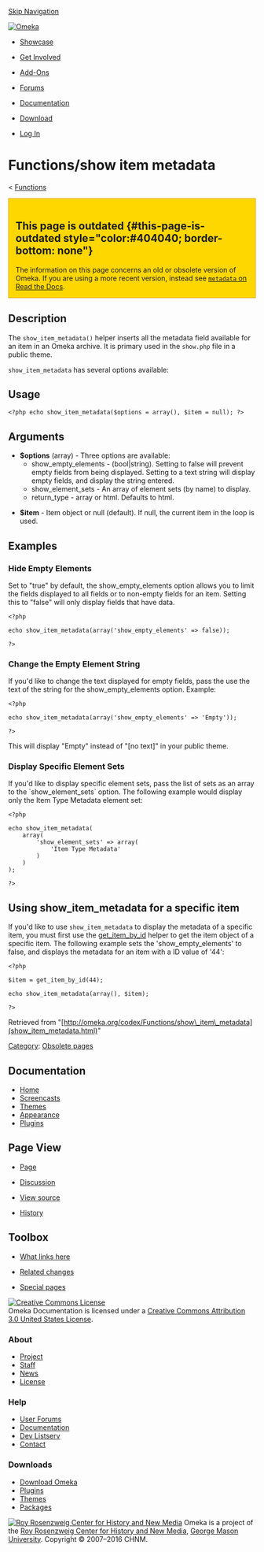 <div id="wrap">

[Skip Navigation](show_item_metadata.html#content)
<div id="header">

<div class="padding">

<span
id="logo">[![Omeka](http://omeka.org/ui/i/logo-horizontal-288px.gif)](../../index.html)</span>
<div id="search-form">

</div>

-   <div id="nav-showcase">

    </div>

    [Showcase](../../showcase.1.html)
-   <div id="nav-involved">

    </div>

    [Get Involved](../../index.html%3Fp=124.html)
-   <div id="nav-addons">

    </div>

    [Add-Ons](../../add-ons.1.html)
-   <div id="nav-forums">

    </div>

    [Forums](../../forums/topic/mysqli-stmt.bind-result.html)
-   <div id="nav-documentation">

    </div>

    [Documentation](http://omeka.org/codex/)
-   <div id="nav-download">

    </div>

    [Download](../../download.1.html)

</div>

</div>

<div id="content">

<div class="padding">

<div id="user-meta">

-   <div id="pt-login">

    </div>

    [Log
    In](http://omeka.org/c/index.php?title=Special:UserLogin&returnto=Functions/show%20item%20metadata)

</div>

Functions/show item metadata
============================

<div id="contentSub">

<span class="subpages">&lt;
[Functions](../Functions.html "Functions")</span>

</div>

<div id="primary">

<div
style="background:gold; border:1px solid goldenrod; padding: 1em 1em 0 1em; margin-bottom: 1em;">

<span id="This_page_is_outdated" class="mw-headline">This page is outdated</span> {#this-page-is-outdated style="color:#404040; border-bottom: none"}
---------------------------------------------------------------------------------

The information on this page concerns an old or obsolete version of
Omeka. If you are using a more recent version, instead see [`metadata`
on Read the
Docs](http://omeka.readthedocs.org/en/latest/Reference/libraries/globals/metadata.html).

</div>

<span id="Description" class="mw-headline"> Description </span>
---------------------------------------------------------------

The `show_item_metadata()` helper inserts all the metadata field
available for an item in an Omeka archive. It is primary used in the
`show.php` file in a public theme.

`show_item_metadata` has several options available:

<span id="Usage" class="mw-headline"> Usage </span>
---------------------------------------------------

<div class="mw-geshi mw-content-ltr" dir="ltr">

<div class="php source-php">

``` {.de1}
<?php echo show_item_metadata($options = array(), $item = null); ?>
```

</div>

</div>

<span id="Arguments" class="mw-headline"> Arguments </span>
-----------------------------------------------------------

-   **\$options** (array) - Three options are available:
    -   show\_empty\_elements - (bool|string). Setting to false will
        prevent empty fields from being displayed. Setting to a text
        string will display empty fields, and display the
        string entered.
    -   show\_element\_sets - An array of element sets (by name)
        to display.
    -   return\_type - array or html. Defaults to html.

<!-- -->

-   **\$item** - Item object or null (default). If null, the current
    item in the loop is used.

<span id="Examples" class="mw-headline"> Examples </span>
---------------------------------------------------------

### <span id="Hide_Empty_Elements" class="mw-headline"> Hide Empty Elements </span>

Set to "true" by default, the show\_empty\_elements option allows you to
limit the fields displayed to all fields or to non-empty fields for an
item. Setting this to "false" will only display fields that have data.

<div class="mw-geshi mw-content-ltr" dir="ltr">

<div class="php source-php">

``` {.de1}
<?php 
 
echo show_item_metadata(array('show_empty_elements' => false)); 
 
?>
```

</div>

</div>

### <span id="Change_the_Empty_Element_String" class="mw-headline"> Change the Empty Element String </span>

If you'd like to change the text displayed for empty fields, pass the
use the text of the string for the show\_empty\_elements option.
Example:

<div class="mw-geshi mw-content-ltr" dir="ltr">

<div class="php source-php">

``` {.de1}
<?php 
 
echo show_item_metadata(array('show_empty_elements' => 'Empty')); 
 
?>
```

</div>

</div>

This will display "Empty" instead of "\[no text\]" in your public theme.

### <span id="Display_Specific_Element_Sets" class="mw-headline"> Display Specific Element Sets </span>

If you'd like to display specific element sets, pass the list of sets as
an array to the \`show\_element\_sets\` option. The following example
would display only the Item Type Metadata element set:

<div class="mw-geshi mw-content-ltr" dir="ltr">

<div class="php source-php">

``` {.de1}
<?php 
 
echo show_item_metadata(
    array(
        'show_element_sets' => array(
            'Item Type Metadata'
        )
    )
); 
 
?>
```

</div>

</div>

<span id="Using_show_item_metadata_for_a_specific_item" class="mw-headline"> Using show\_item\_metadata for a specific item </span>
-----------------------------------------------------------------------------------------------------------------------------------

If you'd like to use `show_item_metadata` to display the metadata of a
specific item, you must first use the
[get\_item\_by\_id](../Theme_API/get_item_by_id.html "Theme API/get item by id")
helper to get the item object of a specific item. The following example
sets the 'show\_empty\_elements' to false, and displays the metadata for
an item with a ID value of '44':

<div class="mw-geshi mw-content-ltr" dir="ltr">

<div class="php source-php">

``` {.de1}
<?php
 
$item = get_item_by_id(44);
 
echo show_item_metadata(array(), $item);
 
?>
```

</div>

</div>

<div class="printfooter">

Retrieved from
"[http://omeka.org/codex/Functions/show\_item\_metadata](show_item_metadata.html)"

</div>

<div id="catlinks" class="catlinks">

<div id="mw-normal-catlinks">

[Category](http://omeka.org/codex/Special:Categories "Special:Categories"):
<span dir="ltr">[Obsolete
pages](http://omeka.org/c/index.php?title=Category:Obsolete_pages&action=edit&redlink=1 "Category:Obsolete pages (page does not exist)")</span>

</div>

</div>

</div>

<div id="secondary">

<div class="portlet">

Documentation
-------------

-   [Home](http://omeka.org/codex/)
-   [Screencasts](http://omeka.org/codex/Screencasts)
-   [Themes](http://omeka.org/codex/Managing_Themes_2.0)
-   [Appearance](http://omeka.org/codex/Managing_Appearance_2.0)
-   [Plugins](http://omeka.org/codex/Plugins2.0)

</div>

<div class="portlet">

Page View
---------

-   <div id="nav-page">

    </div>

    [Page](show_item_metadata.html)
-   <div id="nav-discussion">

    </div>

    [Discussion](http://omeka.org/c/index.php?title=Talk:Functions/show_item_metadata&action=edit&redlink=1)
-   <div id="nav-view_source">

    </div>

    [View
    source](http://omeka.org/c/index.php?title=Functions/show_item_metadata&action=edit)
-   <div id="nav-history">

    </div>

    [History](http://omeka.org/c/index.php?title=Functions/show_item_metadata&action=history)

</div>

<div id="wiki-toolbox" class="portlet">

Toolbox
-------

-   <div id="t-whatlinkshere">

    </div>

    [What links
    here](../Special:WhatLinksHere/Functions/show_item_metadata.html)
-   <div id="t-recentchangeslinked">

    </div>

    [Related
    changes](../Special:RecentChangesLinked/Functions/show_item_metadata.html)
-   <div id="t-specialpages">

    </div>

    [Special pages](http://omeka.org/codex/Special:SpecialPages)

</div>

[![Creative Commons
License](https://i.creativecommons.org/l/by/3.0/us/88x31.png)](http://creativecommons.org/licenses/by/3.0/us/)\
Omeka Documentation is licensed under a [Creative Commons Attribution
3.0 United States
License](http://creativecommons.org/licenses/by/3.0/us/).

</div>

</div>

</div>

<div id="footer">

<div class="padding">

<div id="sitemap">

<div class="section">

### About

-   [Project](../../index.html%3Fp=2.html)
-   [Staff](../../index.html%3Fp=3.html)
-   [News](../../blog.1.html)
-   [License](http://www.gnu.org/copyleft/gpl.html)

</div>

<div class="section">

### Help

-   [User Forums](../../forums/topic/mysqli-stmt.bind-result.html)
-   [Documentation](http://omeka.org/codex/)
-   [Dev Listserv](http://groups.google.com/group/omeka-dev)
-   [Contact](http://omeka.org/contact/)

</div>

<div class="section">

### Downloads

-   [Download Omeka](../../download.1.html)
-   [Plugins](../../plugins.html)
-   [Themes](../../download/themes/index.html)
-   [Packages](../../index.html%3Fp=222.html)

</div>

</div>

<div id="chnm-meta">

<span id="chnm-logo">[![Roy Rosenzweig Center for History and New
Media](http://omeka.org/ui/i/rrchnm-logo-regular.gif)](http://chnm.gmu.edu)</span>
Omeka is a project of the [Roy Rosenzweig Center for History and New
Media](http://chnm.gmu.edu), [George Mason
University](http://www.gmu.edu). Copyright © 2007–2016 CHNM.

</div>

</div>

</div>

</div>

